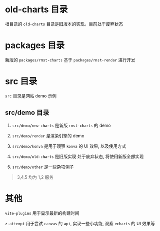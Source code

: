 # old-charts 目录

根目录的 `old-charts` 目录是旧版本的实现，目前处于废弃状态

# packages 目录

新版的 `packages/rmst-charts` 基于 `packages/rmst-render` 进行开发

# src 目录

`src` 目录是网站 demo 示例

## src/demo 目录

1. `src/demo/new-charts` 是新版 `rmst-charts` 的 demo

2. `src/demo/render` 是渲染引擎的 demo

3. `src/demo/konva` 是用于观察 `konva` 的 UI 效果, 以及使用方式

4. `src/demo/old-charts` 是旧版实现 处于废弃状态, 将使用新版全部实现

5. `src/demo/other` 是一些杂项例子

> 3,4,5 均为 1,2 服务

# 其他

`vite-plugins` 用于显示最新的构建时间

`z-attempt` 用于尝试 `canvas` 的 `api`, 实现一些小功能, 观察 `echarts` 的 UI 效果等
